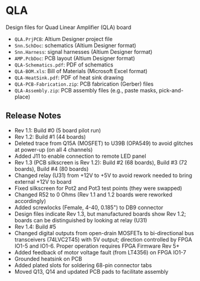 # QLA
Design files for Quad Linear Amplifier (QLA) board

* `QLA.PrjPCB`: Altium Designer project file
* `Snn.SchDoc`: schematics (Altium Designer format)
* `Snn.Harness`: signal harnesses (Altium Designer format)
* `AMP.PcbDoc`: PCB layout (Altium Designer format)
* `QLA-Schematics.pdf`: PDF of schematics
* `QLA-BOM.xls`: Bill of Materials (Microsoft Excel format)
* `QLA-HeatSink.pdf`: PDF of heat sink drawing
* `QLA-PCB-Fabrication.zip`: PCB fabrication (Gerber) files
* `QLA-Assembly.zip`: PCB assembly files (e.g., paste masks, pick-and-place)
 
## Release Notes

* Rev 1.1: Build #0 (5 board pilot run)
* Rev 1.2: Build #1 (44 boards)
 * Deleted trace from Q15A (MOSFET) to U39B (OPA549) to avoid glitches at power-up (on all 4 channels)
 * Added J11 to enable connection to remote LED panel
* Rev 1.3 (PCB silkscreen is Rev 1.2): Build #2 (68 boards), Build #3 (72 boards), Build #4 (80 boards)
 * Changed relay (U31) from +12V to +5V to avoid rework needed to bring external +12V to board
 * Fixed silkscreen for Pot2 and Pot3 test points (they were swapped)
 * Changed R52 to 0 Ohms (Rev 1.1 and 1.2 boards were reworked accordingly)
 * Added screwlocks (Female, 4-40, 0.185") to DB9 connector
 * Design files indicate Rev 1.3, but manufactured boards show Rev 1.2; boards can be distinguished by looking at relay (U31)
* Rev 1.4: Build #5
 * Changed digital outputs from open-drain MOSFETs to bi-directional bus transceivers (74LVC2T45) with 5V output; direction controlled by FPGA IO1-5 and IO1-6. Proper operation requires FPGA Firmware Rev 5+
 * Added feedback of motor voltage fault (from LT4356) on FPGA IO1-7
 * Grounded heatsink on PCB
 * Added plated slots for soldering 68-pin connector tabs
 * Moved Q13, Q14 and updated PCB pads to facilitate assembly
